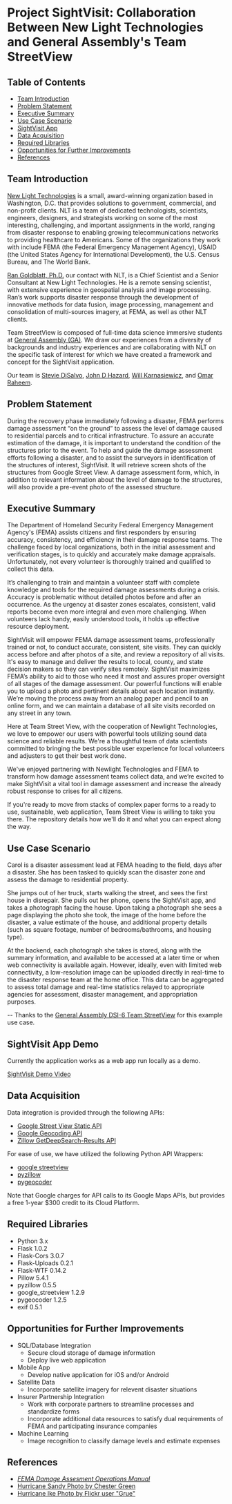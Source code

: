 # Project SightVisit: Collaboration Between New Light Technologies and General Assembly's Team StreetView

## Table of Contents
  - [Team Introduction](#team-introduction)
  - [Problem Statement](#problem-statement)
  - [Executive Summary](#executive-summary)
  - [Use Case Scenario](#use-case-scenario)
  - [SightVisit App](#sightvisit-app)
  - [Data Acquisition](#data-acquisition)
  - [Required Libraries](#required-libraries)
  - [Opportunities for Further Improvements](#opportunities-for-further-improvements)
  - [References](#references)

## Team Introduction

[New Light Technologies](https://www.newlight.com) is a small, award-winning organization based in Washington, D.C. that provides solutions to government, commercial, and non-profit clients. NLT is a team of dedicated technologists, scientists, engineers, designers, and strategists working on some of the most interesting, challenging, and important assignments in the world, ranging from disaster response to enabling growing telecommunications networks to providing healthcare to Americans. Some of the organizations they work with include FEMA (the Federal Emergency Management Agency), USAID (the United States Agency for International Development), the U.S. Census Bureau, and The World Bank.

[Ran Goldblatt, Ph.D.](https://newlighttechnologies.com/staff/ran-goldblatt/) our contact with NLT, is a Chief Scientist and a Senior Consultant at New Light Technologies. He is a remote sensing scientist, with extensive experience in geospatial analysis and image processing. Ran’s work supports disaster response through the development of innovative methods for data fusion, image processing, management and consolidation of multi-sources imagery, at FEMA, as well as other NLT clients.

Team StreetView is composed of full-time data science immersive students at [General Assembly (GA)](https://generalassemb.ly). We draw our experiences from a diversity of backgrounds and industry experiences and are collaborating with NLT on the specific task of interest for which we have created a framework and concept for the SightVisit application.

Our team is [Stevie DiSalvo](https://www.linkedin.com/in/stephanie-disalvo/), [John D Hazard](https://www.linkedin.com/in/jdhazard/), [Will Karnasiewicz](https://www.linkedin.com/in/wkarnasiewicz/), and [Omar Raheem](https://www.linkedin.com/in/omar-raheem-9153431a/).

## Problem Statement

During the recovery phase immediately following a disaster, FEMA performs damage assessment “on the ground” to assess the level of damage caused to residential parcels and to critical infrastructure. To assure an accurate estimation of the damage, it is important to understand the condition of the structures prior to the event. To help and guide the damage assessment efforts following a disaster, and to assist the surveyors in identification of the structures of interest, SightVisit. It will retrieve screen shots of the structures from Google Street View. A damage assessment form, which, in addition to relevant information about the level of damage to the structures, will also provide a pre-event photo of the assessed structure.

## Executive Summary

The Department of Homeland Security Federal Emergency Management Agency's (FEMA) assists citizens and first responders by ensuring accuracy, consistency, and efficiency in their damage response teams. The challenge faced by local organizations, both in the initial assessment and verification stages, is to quickly and accurately make damage appraisals. Unfortunately, not every volunteer is thoroughly trained and qualified to collect this data.

It’s challenging to train and maintain a volunteer staff with complete knowledge and tools for the required damage assessments during a crisis. Accuracy is problematic without detailed photos before and after an occurrence. As the urgency at disaster zones escalates, consistent, valid reports become even more integral and even more challenging. When volunteers lack handy, easily understood tools, it holds up effective resource deployment.

SightVisit will empower FEMA damage assessment teams, professionally trained or not, to conduct accurate, consistent, site visits. They can quickly access before and after photos of a site, and review a repository of all visits. It's easy to manage and deliver the results to local, county, and state decision makers so they can verify sites remotely. SightVisit maximizes FEMA’s ability to aid to those who need it most and assures proper oversight of all stages of the damage assessment. Our powerful functions will enable you to upload a photo and pertinent details about each location instantly. We’re moving the process away from an analog paper and pencil to an online form, and we can maintain a database of all site visits recorded on any street in any town.

Here at Team Street View, with the cooperation of Newlight Technologies, we love to empower our users with powerful tools utilizing sound data science and reliable results. We're a thoughtful team of data scientists committed to bringing the best possible user experience for local volunteers and adjusters to get their best work done.

We've enjoyed partnering with Newlight Technologies and FEMA to transform how damage assessment teams collect data, and we’re excited to make SightVisit a vital tool in damage assessment and increase the already robust response to crises for all citizens.

If you're ready to move from stacks of complex paper forms to a ready to use, sustainable, web application, Team Street View is willing to take you there. The repository details how we'll do it and what you can expect along the way.

## Use Case Scenario

Carol is a disaster assessment lead at FEMA heading to the field, days after a disaster. She has been tasked to quickly scan the disaster zone and assess the damage to residential property.

She jumps out of her truck, starts walking the street, and sees the first house in disrepair. She pulls out her phone, opens the SightVisit app, and takes a photograph facing the house. Upon taking a photograph she sees a page displaying the photo she took, the image of the home before the disaster, a value estimate of the house, and additional property details (such as square footage, number of bedrooms/bathrooms, and housing type).

At the backend, each photograph she takes is stored, along with the summary information, and available to be accessed at a later time or when web connectivity is available again. However, ideally, even with limited web connectivity, a low-resolution image can be uploaded directly in real-time to the disaster response team at the home office. This data can be aggregated to assess total damage and real-time statistics relayed to appropriate agencies for assessment, disaster management, and appropriation purposes.

-- Thanks to the [General Assembly DSI-6 Team StreetView](https://github.com/Mauriekathan/Image_Geo_Team_Street_View) for this example use case.

## SightVisit App Demo

Currently the application works as a web app run locally as a demo. 

[SightVisit Demo Video]("./SightVisit-demo.mov")

## Data Acquisition

Data integration is provided through the following APIs: 
* [Google Street View Static API](https://developers.google.com/maps/documentation/streetview/intro)
* [Google Geocoding API](https://developers.google.com/maps/documentation/geocoding/start)
* [Zillow GetDeepSearch-Results API](https://www.zillow.com/howto/api/GetDeepSearchResults.htm)

For ease of use, we have utilized the following Python API Wrappers:
*  [google streetview](https://github.com/rrwen/google_streetview)
*  [pyzillow](https://github.com/hanneshapke/pyzillow)
*  [pygeocoder](pygeocoder)

Note that Google charges for API calls to its Google Maps APIs, but provides a free 1-year $300 credit to its Cloud Platform.

## Required Libraries
* Python 3.x
* Flask 1.0.2
* Flask-Cors 3.0.7
* Flask-Uploads 0.2.1
* Flask-WTF 0.14.2
* Pillow 5.4.1
* pyzillow 0.5.5
* google_streetview 1.2.9
* pygeocoder 1.2.5
* exif 0.5.1

## Opportunities for Further Improvements

* SQL/Database Integration
    - Secure cloud storage of damage information
    - Deploy live web application
* Mobile App
    - Develop native application for iOS and/or Android
* Satellite Data
    - Incorporate satellite imagery for relevent disaster situations
* Insurer Partnership Integration
    - Work with corporate partners to streamline processes and standardize forms
    - Incorporate additional data resources to satisfy dual requirements of FEMA and participating insurance companies 
* Machine Learning
    - Image recognition to classify damage levels and estimate expenses

## References
* [*FEMA Damage Assesment Operations Manual*](https://www.fema.gov/media-library-data/1459972926996-a31eb90a2741e86699ef34ce2069663a/PDAManualFinal6.pdf)
* [Hurricane Sandy Photo by Chester Green](https://www.flickr.com/photos/24531833@N02/8162005749/in/photolist-drfpX4-drfoAJ-drfsto-dp2FKF-drfqsE-drfhFV-dp3D53-dp4xyV-doEcnm-dqJRKr-doVMXY-dqK27z-dpkrnc-dqJPsF-dvjbKq-dqJWsu-dqJUh7-dqJVws-dtcnju-dqJYoa-drfo2D-doV9fm-dqJVLu-doVEX8-dqJY1m-doXbEJ-fAZ2Ap-drwzVa-dqK5mW-dqJLxi-dqK6eq-dtbnax-sJjkTN-dqJT85-dtbndk-drfjXi-dqK4kE-stWQj7-dpkxxH-drfqCR-drfqUy-dqK8g3-su3DRE-doVF5k-dqJXqb-dp3aCf-dpjmxT-dy7Tz6-dwYf5a-dqh3VX)
* [Hurricane Ike Photo by Flickr user "Grue"](https://www.flickr.com/photos/grue/2886868164/in/photolist-TDJ27B-aPpNhK-8JUUYq-rHXa9-dGUp4-6oUzjN-LrrAo-6mDYdV-4DCkU-2cbqVLP-VpNBb1-65p5f2-qKTW37-5p6Xk3-4dbnrc-djn8T-cMMXuU-q6EuBV-5XLNfX-dAYod6-2fovhc-r1arYw-8r1is2-nnZS4-6ugFFr-9gUewF-VsuFgH-7yCPo6-5wfSDc-Q3miML-9TiJs-29pW6M7-4kfVP1-mbxBc-5mNwkv-YxwoER-kmjyu-usNKC-5B9CHd-apNq68-6mK4w1-aPpNiB-2b5tiXW-9gXmmy-5p6XfJ-2c6VV8N-5h5Mzk-7gRKuQ-fezVU-6ftKvx)
